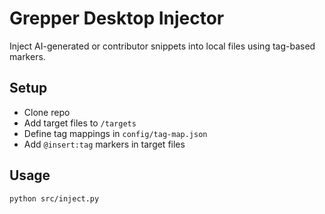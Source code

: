 # Grepper Desktop Injector

Inject AI-generated or contributor snippets into local files using tag-based markers.

## Setup
- Clone repo
- Add target files to `/targets`
- Define tag mappings in `config/tag-map.json`
- Add `@insert:tag` markers in target files

## Usage
```bash
python src/inject.py